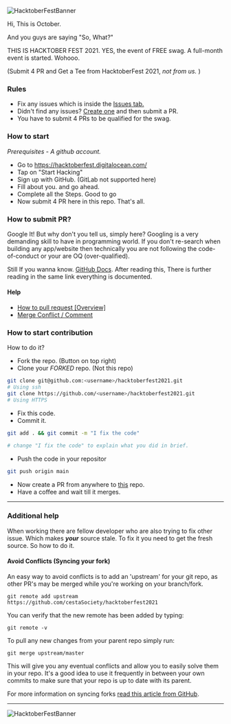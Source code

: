 ![HacktoberFestBanner](../../blob/main/_src/banner-dark.png)

Hi, This is October.

And you guys are saying "So, What?"

THIS IS HACKTOBER FEST 2021. YES, the event of FREE swag.
A full-month event is started. Wohooo.

(Submit 4 PR and Get a Tee from HacktoberFest 2021, *not from us.* )

### Rules

 - Fix any issues which is inside the [Issues tab.](https://github.com/cestaSociety/hacktoberfest2021/issues)
 - Didn't find any issues? [Create one](https://github.com/cestaSociety/hacktoberfest2021/issues/new) and then submit a PR.
 - You have to submit 4 PRs to be qualified for the swag.

### How to start

*Prerequisites - A github account.*

 - Go to https://hacktoberfest.digitalocean.com/ 
 - Tap on "Start Hacking"
 - Sign up with GitHub. (GitLab not supported here)
 - Fill about you. and go ahead.
 - Complete all the Steps. Good to go
 - Now submit 4 PR here in this repo. That's all.

### How to submit PR?

Google It!
But why don't you tell us, simply here?
Googling is a very demanding skill to have in programming world. If you don't re-search when building any app/website then technically you are not following the code-of-conduct or your are OQ (over-qualified).

Still If you wanna know. [GitHub Docs](https://docs.github.com/en/github/collaborating-with-pull-requests/proposing-changes-to-your-work-with-pull-requests/creating-a-pull-request). After reading this, There is further reading in the same link everything is documented.

#### Help
- [How to pull request [Overview]](https://youtu.be/DIj2q02gvKs)
- [Merge Conflict / Comment](https://youtu.be/zOx5PJTY8CI)

### How to start contribution

How to do it?
 - Fork the repo. (Button on top right)
 - Clone your *FORKED* repo. (Not this repo)
 ```bash
 git clone git@github.com:<username>/hacktoberfest2021.git
 # Using ssh
 git clone https://github.com/<username>/hacktoberfest2021.git
 # Using HTTPS
 ```
 - Fix this code.
 - Commit it.
 ```bash
 git add . && git commit -m "I fix the code"

 # change "I fix the code" to explain what you did in brief.
 ```
 -  Push the code in your repositor
 ```bash
 git push origin main
 ```
 - Now create a PR from anywhere to [this](https://github.com/cestaSociety/hacktoberfest2021) repo.
 - Have a coffee and wait till it merges.

 -------------------------

 ### Additional help
 When working there are fellow developer who are also trying to fix other issue. Which makes ***your*** source stale. To fix it you need to get the fresh source. So how to do it.

#### Avoid Conflicts (Syncing your fork) 

An easy way to avoid conflicts is to add an 'upstream' for your git repo, as other PR's may be merged while you're working on your branch/fork.

```terminal
git remote add upstream https://github.com/cestaSociety/hacktoberfest2021
```
 You can verify that the new remote has been added by typing:

```terminal
git remote -v
```

To pull any new changes from your parent repo simply run:

```terminal
git merge upstream/master
```

This will give you any eventual conflicts and allow you to easily solve them in your repo. It's a good idea to use it frequently in between your own commits to make sure that your repo is up to date with its parent.

For more information on syncing forks [read this article from GitHub](https://help.github.com/articles/syncing-a-fork/).

-------------------------

![HacktoberFestBanner](../../blob/main/_src/footer-dark.png)
